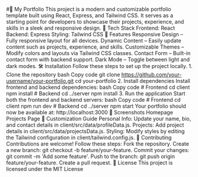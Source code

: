 #📁 My Portfolio This project is a modern and customizable portfolio template built using React, Express, and Tailwind CSS. It serves as a starting point for developers to showcase their projects, experience, and skills in a sleek and responsive design. 🚀 Tech Stack Frontend: React Backend: Express Styling: Tailwind CSS 🎨 Features Responsive Design – Fully responsive layout for all devices. Dynamic Content – Easily update content such as projects, experience, and skills. Customizable Themes – Modify colors and layouts via Tailwind CSS classes. Contact Form – Built-in contact form with backend support. Dark Mode – Toggle between light and dark modes. 🛠️ Installation Follow these steps to set up the project locally. 1. Clone the repository bash Copy code git clone https://github.com/your-username/your-portfolio.git cd your-portfolio 2. Install dependencies Install frontend and backend dependencies: bash Copy code # Frontend cd client npm install # Backend cd ../server npm install 3. Run the application Start both the frontend and backend servers: bash Copy code # Frontend cd client npm run dev # Backend cd ../server npm start Your portfolio should now be available at: http://localhost:3000 📸 Screenshots Homepage Projects Page 📝 Customization Guide Personal Info: Update your name, bio, and contact details in client/src/data/profileData.js. Projects: Add project details in client/src/data/projectsData.js. Styling: Modify styles by editing the Tailwind configuration in client/tailwind.config.js. 🤝 Contributing Contributions are welcome! Follow these steps: Fork the repository. Create a new branch: git checkout -b feature/your-feature. Commit your changes: git commit -m 'Add some feature'. Push to the branch: git push origin feature/your-feature. Create a pull request. 📄 License This project is licensed under the MIT License